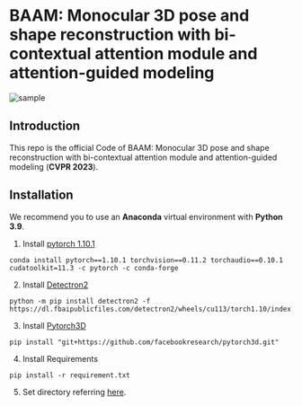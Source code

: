 # BAAM: Monocular 3D pose and shape reconstruction with bi-contextual attention module and attention-guided modeling

![sample](https://github.com/gywns6287/BAAM/blob/main/for_git/resutls.png)

## Introduction
This repo is the official Code of  BAAM: Monocular 3D pose and shape reconstruction with bi-contextual attention module and attention-guided modeling (**CVPR 2023**).

## Installation
We recommend you to use an **Anaconda** virtual environment with **Python 3.9**. 

1. Install [pytorch 1.10.1](https://pytorch.org/get-started/previous-versions/)
```
conda install pytorch==1.10.1 torchvision==0.11.2 torchaudio==0.10.1 cudatoolkit=11.3 -c pytorch -c conda-forge
```
2. Install [Detectron2](https://detectron2.readthedocs.io/en/latest/tutorials/install.html)
```
python -m pip install detectron2 -f https://dl.fbaipublicfiles.com/detectron2/wheels/cu113/torch1.10/index.html
```
3. Install [Pytorch3D](https://github.com/facebookresearch/pytorch3d/blob/main/INSTALL.md)
```
pip install "git+https://github.com/facebookresearch/pytorch3d.git"
```
4. Install Requirements
```
pip install -r requirement.txt
```
5. Set directory referring [here](https://github.com/gywns6287/BAAM/blob/main/for_git/directory.md).
